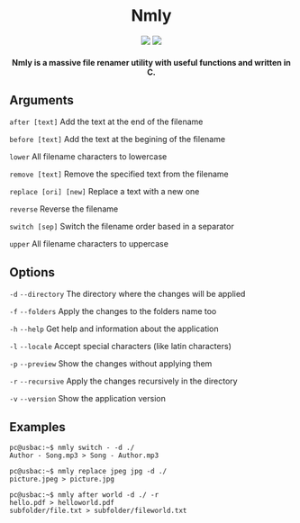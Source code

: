 <h1 align="center">Nmly</h1>

<p align="center">
<img src="https://img.shields.io/badge/version-0.9.0.1-blue.svg"> <img src="https://img.shields.io/badge/license-MIT-orange.svg">
</p>

<h4 align="center">Nmly is a massive file renamer utility with useful functions and written in C.</h4>

## Arguments

`after [text]` Add the text at the end of the filename

`before [text]` Add the text at the begining of the filename

`lower` All filename characters to lowercase

`remove [text]` Remove the specified text from the filename

`replace [ori] [new]` Replace a text with a new one

`reverse` Reverse the filename

`switch [sep]` Switch the filename order based in a separator

`upper` All filename characters to uppercase

## Options

`-d` `--directory` The directory where the changes will be applied

`-f` `--folders` Apply the changes to the folders name too

`-h` `--help` Get help and information about the application

`-l` `--locale` Accept special characters (like latin characters)

`-p` `--preview` Show the changes without applying them

`-r` `--recursive` Apply the changes recursively in the directory

`-v` `--version` Show the application version

## Examples

```console
pc@usbac:~$ nmly switch - -d ./
Author - Song.mp3 > Song - Author.mp3
```
```console
pc@usbac:~$ nmly replace jpeg jpg -d ./
picture.jpeg > picture.jpg
```
```console
pc@usbac:~$ nmly after world -d ./ -r
hello.pdf > helloworld.pdf
subfolder/file.txt > subfolder/fileworld.txt 
```